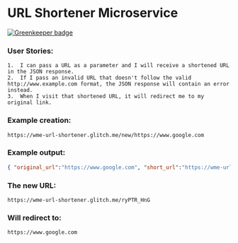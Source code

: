 # URL Shortener Microservice

[![Greenkeeper badge](https://badges.greenkeeper.io/wmemorgan/url-shortener.svg)](https://greenkeeper.io/)

### User Stories:
    1.  I can pass a URL as a parameter and I will receive a shortened URL in the JSON response.
    2.  If I pass an invalid URL that doesn't follow the valid http://www.example.com format, the JSON response will contain an error instead.
    3.  When I visit that shortened URL, it will redirect me to my original link.
  
### Example creation:
```
https://wme-url-shortener.glitch.me/new/https://www.google.com
```

### Example output:
```json
{ "original_url":"https://www.google.com", "short_url":"https://wme-url-shortener.glitch.me/ryPTR_HnG }
```

### The new URL:
```
https://wme-url-shortener.glitch.me/ryPTR_HnG
```

### Will redirect to:
```
https://www.google.com
```